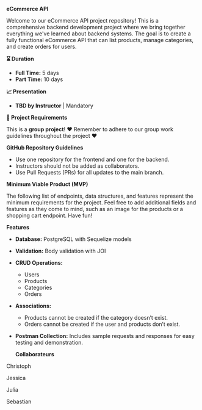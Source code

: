 **eCommerce API**

Welcome to our eCommerce API project repository! This is a comprehensive backend development project where we bring together everything we've learned about backend systems. The goal is to create a fully functional eCommerce API that can list products, manage categories, and create orders for users.

**⌛ Duration**

- **Full Time:** 5 days
- **Part Time:** 10 days

**📈 Presentation**

- **TBD by Instructor** | Mandatory

**📝 Project Requirements**

This is a **group project**! ❤️ Remember to adhere to our group work guidelines throughout the project ❤️

**GitHub Repository Guidelines**

- Use one repository for the frontend and one for the backend.
- Instructors should not be added as collaborators.
- Use Pull Requests (PRs) for all updates to the main branch.

**Minimum Viable Product (MVP)**

The following list of endpoints, data structures, and features represent the minimum requirements for the project. Feel free to add additional fields and features as they come to mind, such as an image for the products or a shopping cart endpoint. Have fun!

**Features**

- **Database:** PostgreSQL with Sequelize models
- **Validation:** Body validation with JOI
- **CRUD Operations:**
  - Users
  - Products
  - Categories
  - Orders
- **Associations:**
  - Products cannot be created if the category doesn’t exist.
  - Orders cannot be created if the user and products don’t exist.
- **Postman Collection:** Includes sample requests and responses for easy testing and demonstration.

  **Collaborateurs**

Christoph

Jessica

Julia

Sebastian
